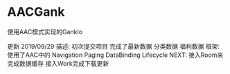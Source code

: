 # AACGank
使用AAC模式实现的GankIo

更新
2019/09/29
描述: 初次提交项目 完成了最新数据 分类数据 福利数据
框架: 使用了AAC中的 Navigation Paging  DataBinding Lifecycle
NEXT: 接入Room来完成数据缓存 接入Work完成下载更新

